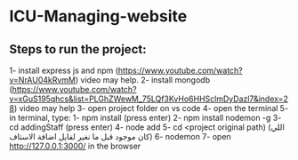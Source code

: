 # ICU-Managing-website
## Steps to run the project:
1- install express js and npm (https://www.youtube.com/watch?v=NrAU04kRvmM) video may help.
2- install mongodb (https://www.youtube.com/watch?v=xGuS195qhcs&list=PLGhZWewM_75LQf3KvHo6HHSclmDyDazl7&index=28) video may help
3- open project folder on vs code
4- open the terminal 
5- in terminal, type:
    1- npm install (press enter)
    2- npm install nodemon -g 
    3- cd addingStaff (press enter)
    4- node add
    5- cd <project original path) (اللي كان موجود قبل ما نغير لفايل اضافة الاستاف)
    6- nodemon
    7- open http://127.0.0.1:3000/ in the browser 
